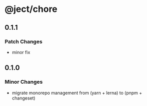 # @ject/chore

## 0.1.1

### Patch Changes

- minor fix

## 0.1.0

### Minor Changes

- migrate monorepo management from (yarn + lerna) to (pnpm + changeset)

